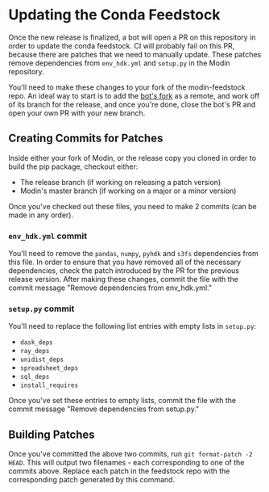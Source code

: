 # Updating the Conda Feedstock
Once the new release is finalized, a bot will open a PR on this repository in order to update the conda feedstock. CI will probably fail on this PR, because there are patches that we need to manually update. These patches remove dependencies from `env_hdk.yml` and `setup.py` in the Modin repository.

You'll need to make these changes to your fork of the modin-feedstock repo. An ideal way to start is to add the [bot's fork](https://github.com/regro-cf-autotick-bot/modin-feedstock.git) as a remote, and work off of its branch for the release, and once you're done, close the bot's PR and open your own PR with your new branch.

## Creating Commits for Patches
Inside either your fork of Modin, or the release copy you cloned in order to build the pip package, checkout either:
* The release branch (if working on releasing a patch version)
* Modin's master branch (if working on a major or a minor version)

Once you've checked out these files, you need to make 2 commits (can be made in any order).
### `env_hdk.yml` commit
You'll need to remove the `pandas`, `numpy`, `pyhdk` and `s3fs` dependencies from this file. In order to ensure that you have removed all of the necessary dependencies,
check the patch introduced by the PR for the previous release version. After making these changes, commit the file with the commit message "Remove dependencies from env_hdk.yml."
### `setup.py` commit
You'll need to replace the following list entries with empty lists in `setup.py`:
* `dask_deps`
* `ray_deps`
* `unidist_deps`
* `spreadsheet_deps`
* `sql_deps`
* `install_requires`

Once you've set these entries to empty lists, commit the file with the commit message "Remove dependencies from setup.py."

## Building Patches
Once you've committed the above two commits, run `git format-patch -2 HEAD`. This will output two filenames - each corresponding to one of the commits above. Replace each patch in the feedstock repo with the corresponding patch generated by this command.
